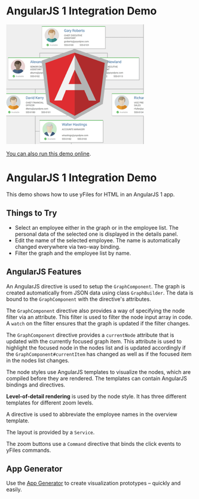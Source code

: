 # AngularJS 1 Integration Demo

<img src="../../resources/image/angularjs1.png" alt="demo-thumbnail" height="320"/>

[You can also run this demo online](https://live.yworks.com/demos/toolkit/angular1/index.html).

# AngularJS 1 Integration Demo

This demo shows how to use yFiles for HTML in an AngularJS 1 app.

## Things to Try

- Select an employee either in the graph or in the employee list. The personal data of the selected one is displayed in the details panel.
- Edit the name of the selected employee. The name is automatically changed everywhere via two-way binding.
- Filter the graph and the employee list by name.

## AngularJS Features

An AngularJS directive is used to setup the `GraphComponent`. The graph is created automatically from JSON data using class `GraphBuilder`. The data is bound to the `GraphComponent` with the directive's attributes.

The `GraphComponent` directive also provides a way of specifying the node filter via an attribute. This filter is used to filter the node input array in code. A `watch` on the filter ensures that the graph is updated if the filter changes.

The `GraphComponent` directive provides a `currentNode` attribute that is updated with the currently focused graph item. This attribute is used to highlight the focused node in the nodes list and is updated accordingly if the `GraphComponent#currentItem` has changed as well as if the focused item in the nodes list changes.

The node styles use AngularJS templates to visualize the nodes, which are compiled before they are rendered. The templates can contain AngularJS bindings and directives.

**Level-of-detail rendering** is used by the node style. It has three different templates for different zoom levels.

A directive is used to abbreviate the employee names in the overview template.

The layout is provided by a `Service`.

The zoom buttons use a `Command` directive that binds the click events to yFiles commands.

## App Generator

Use the [App Generator](https://www.yworks.com/products/app-generator) to create visualization prototypes – quickly and easily.
